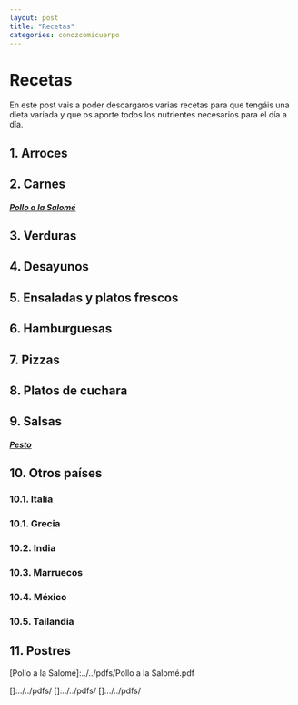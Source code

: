 ```yaml
---
layout: post
title: "Recetas"
categories: conozcomicuerpo
---
```


# Recetas

En este post vais a poder descargaros varias recetas para que tengáis una dieta variada y que os aporte todos los nutrientes necesarios para el día a día.

## 1. Arroces

## 2. Carnes

##### [Pollo a la Salomé](https://danieledufis.github.io/pdfs/Pollo%20a%20la%20Salome%CC%81.pdf)



## 3. Verduras

## 4. Desayunos

## 5. Ensaladas y platos frescos

## 6. Hamburguesas

## 7. Pizzas

## 8. Platos de cuchara

## 9. Salsas

##### [Pesto](https://danieledufis.github.io/pdfs/Pesto.pdf)

## 10. Otros países

###  10.1. Italia

###  10.1. Grecia

###  10.2. India

###  10.3. Marruecos

###  10.4. México

###  10.5. Tailandia

## 11. Postres







[Pollo a la Salomé]:../../pdfs/Pollo a la Salomé.pdf

[Pesto]:../../pdfs/Pesto.pdf
[]:../../pdfs/
[]:../../pdfs/
[]:../../pdfs/

